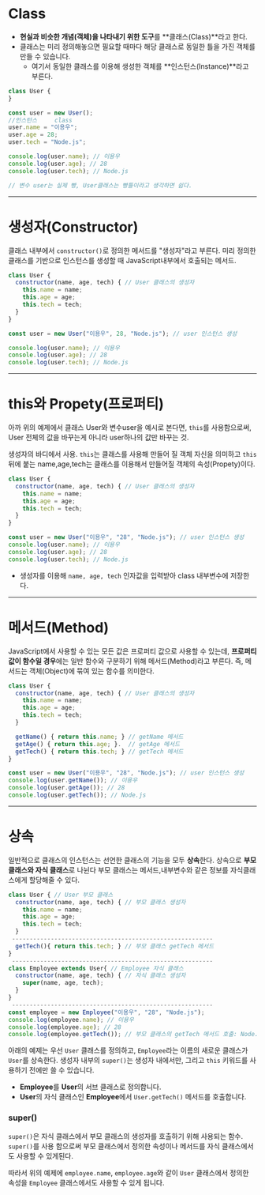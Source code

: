 # Class
- **현실과 비슷한 개념(객체)을 나타내기 위한 도구**를 **클래스(Class)**라고 한다.
- 클래스는 미리 정의해놓으면 필요할 때마다 해당 클래스로 동일한 틀을 가진 객체를 만들 수 있습니다.
    - 여기서 동일한 클래스를 이용해 생성한 객체를 **인스턴스(Instance)**라고 부른다.
    
```js
class User { 
}

const user = new User();
//인스턴스	   class
user.name = "이용우";
user.age = 28;
user.tech = "Node.js";

console.log(user.name); // 이용우
console.log(user.age); // 28
console.log(user.tech); // Node.js

// 변수 user는 실제 빵, User클래스는 빵틀이라고 생각하면 쉽다.
```
---

# 생성자(Constructor)
클래스 내부에서 `constructor()`로 정의한 메서드를 "생성자"라고 부른다.
미리 정의한 클래스를 기반으로 인스턴스를 생성할 때 JavaScript내부에서 호출되는 메서드.

```js
class User {
  constructor(name, age, tech) { // User 클래스의 생성자
    this.name = name;
    this.age = age;
    this.tech = tech;
  }
}

const user = new User("이용우", 28, "Node.js"); // user 인스턴스 생성

console.log(user.name); // 이용우
console.log(user.age); // 28
console.log(user.tech); // Node.js
```
---

# this와 Propety(프로퍼티)

아까 위의 예제에서 클래스 User와 변수user을 예시로 본다면, `this`를 사용함으로써, User 전체의 값을 바꾸는게 아니라 user하나의 값만 바꾸는 것.

생성자의 바디에서 사용. `this`는 클래스를 사용해 만들어 질 객체 자신을 의미하고 `this`뒤에 붙는 name,age,tech는 클래스를 이용해서 만들어질 객체의 속성(Propety)이다.

```js
class User {
  constructor(name, age, tech) { // User 클래스의 생성자
    this.name = name;
    this.age = age;
    this.tech = tech;
  }
}

const user = new User("이용우", "28", "Node.js"); // user 인스턴스 생성
console.log(user.name); // 이용우
console.log(user.age); // 28
console.log(user.tech); // Node.js
```

* 생성자를 이용해 `name, age, tech` 인자값을 입력받아 class 내부변수에 저장한다.

---

# 메서드(Method)

JavaScript에서 사용할 수 있는 모든 값은 프로퍼티 값으로 사용할 수 있는데, **프로퍼티 값이 함수일 경우**에는 일반 함수와 구분하기 위해 메서드(Method)라고 부른다.
즉, 메서드는 객체(Object)에 묶여 있는 함수를 의미한다.

```js
class User {
  constructor(name, age, tech) { // User 클래스의 생성자
    this.name = name;
    this.age = age;
    this.tech = tech;
  }

  getName() { return this.name; } // getName 메서드
  getAge() { return this.age; }.  // getAge 메서드
  getTech() { return this.tech; } // getTech 메서드
}

const user = new User("이용우", "28", "Node.js"); // user 인스턴스 생성
console.log(user.getName()); // 이용우
console.log(user.getAge()); // 28
console.log(user.getTech()); // Node.js
```

---

# 상속
일반적으로 클래스의 인스턴스는 선언한 클래스의 기능을 모두 **상속**한다.
상속으로 **부모 클래스와 자식 클래스**로 나뉜다
부모 클래스는 메서드,내부변수와 같은 정보를 자식클래스에게 할당해줄 수 있다.

```js
class User { // User 부모 클래스
  constructor(name, age, tech) { // 부모 클래스 생성자
    this.name = name;
    this.age = age;
    this.tech = tech;
  }
 ---------------------------------------------------------
  getTech(){ return this.tech; } // 부모 클래스 getTech 메서드
}
 ---------------------------------------------------------
class Employee extends User{ // Employee 자식 클래스
  constructor(name, age, tech) { // 자식 클래스 생성자
    super(name, age, tech);
  }
}
 ---------------------------------------------------------
const employee = new Employee("이용우", "28", "Node.js");
console.log(employee.name); // 이용우
console.log(employee.age); // 28
console.log(employee.getTech()); // 부모 클래스의 getTech 메서드 호출: Node.js
```

아래의 예제는 우선 `User` 클래스를 정의하고, `Employee`라는 이름의 새로운 클래스가 `User`를 상속한다. 생성자 내부의 `super()`는 생성자 내에서만, 그리고 `this` 키워드를 사용하기 전에만 쓸 수 있습니다.
- **Employee**를 **User**의 서브 클래스로 정의합니다.
- **User**의 자식 클래스인 **Employee**에서 `User.getTech()` 메서드를 호출합니다.

### super()
`super()`은 자식 클래스에서 부모 클래스의 생성자를 호출하기 위해 사용되는 함수.
`super()`를 사용 함으로써 부모 클래스에서 정의한 속성이나 메서드를 자식 클래스에서도 사용할 수 있게된다.

따라서 위의 예제에 `employee.name`, `employee.age`와 같이 `User` 클래스에서 정의한 속성을 `Employee` 클래스에서도 사용할 수 있게 됩니다.